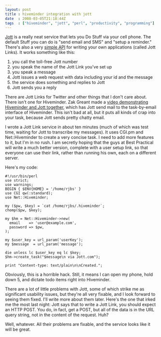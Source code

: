 ```yaml
---
layout: post
title : hiveminder integration with jott
date  : 2008-03-05T21:18:44Z
tags  : ["hiveminder", "jott", "perl", "productivity", "programming"]
---
```

[Jott](http://jott.com) is a really neat service that lets you Do Stuff via
your cell phone.  The default Stuff you can do is "send email and SMS" and
"setup a reminder."  There's also a very [simple
API](http://jott.com/jotters/index.php/developers) for writing your own
applications (called Jott Links).  It works something like this:

1. you call the toll-free Jott number
2. you speak the name of the Jott Link you've set up
3. you speak a message
4. Jott issues a web request with data including your id and the message
5. the service does something and replies to Jott
6. Jott sends you a reply

There are Jott Links for Twitter and other things that I don't care about.
There isn't one for Hiveminder.  Zak Greant made a [video demonstrating
Hiveminder and Jott together](http://jott.com/jotters/index.php/developers),
which has Jott send mail to the task-by-email interface of Hiveminder.  This
isn't bad at all, but it puts all kinds of crap into your task, because Jott
sends pretty chatty email.

I wrote a Jott Link service in about ten minutes (much of which was test time,
waiting for Jott to transcribe my messages).  It uses CGI.pm and
Net::Hiveminder to create a very concise task.  I need to add more features to
it, but I'm in no rush.  I am secretly hoping that the guys at Best Practical
will write a much better version, complete with a user setup link, so that
everyone can use their link, rather than running his own, each on a different
server.

Here's my code:

    #!/usr/bin/perl
    use strict;
    use warnings;
    BEGIN { $ENV{HOME} = '/home/rjbs' }
    use CGI qw(:standard);
    use Net::Hiveminder;

    my ($pw, $key) = `cat /home/rjbs/.hiveminder`;
    chomp($pw, $key);

    my $hm = Net::Hiveminder->new(
      email    => 'user@example.com',
      password => $pw,
    );

    my $user_key = url_param('userKey');
    my $message  = url_param('message');

    die unless lc $user_key eq lc $key;
    $hm->create_task("$message\n via Jott.com");

    print "Content-type: text/plain\n\nCreated.";

Obviously, this is a horrible hack.  Still, it means I can open my phone, hold
down 5, and dictate todo items right into Hiveminder.

There are a lot of little problems with Jott, some of which strike me as
significant usability issues, but they're all very fixable, and I look forward
to seeing them fixed.  I'll write more about them later.  Here's the one that
irked me the most last night:  Jott says that to write a Jott Link, you should
expect an HTTP POST.  You do, in fact, get a POST, but all of the data is in
the URL query string, not in the content of the request.  Huh?

Well, whatever.  All their problems are fixable, and the service looks like it
will be great.

